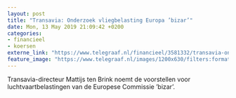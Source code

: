 ```yaml
---
layout: post
title: "Transavia: Onderzoek vliegbelasting Europa ’bizar’"
date: Mon, 13 May 2019 21:09:42 +0200
categories: 
- financieel 
- koersen 
externe_link: "https://www.telegraaf.nl/financieel/3581332/transavia-onderzoek-vliegbelasting-europa-bizar"
feature_image: "https://www.telegraaf.nl/images/1200x630/filters:format(jpeg):quality(80)/cdn-kiosk-api.telegraaf.nl/aae10a4c-75b2-11e9-ad86-0218eaf05005.jpg"
---
```


<p class="intro">Transavia-directeur Mattijs ten Brink noemt de voorstellen voor luchtvaartbelastingen van de Europese Commissie ’bizar’.</p>
